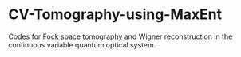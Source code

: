 # CV-Tomography-using-MaxEnt

Codes for Fock space tomography and Wigner reconstruction in the continuous variable quantum optical system.
